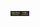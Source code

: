 <img src="https://github.com/Matheus920/Matheus920/blob/d85651308845defecc68d28773ba96f9dbe0fd6c/Banner_cropped.png" width="30px">
